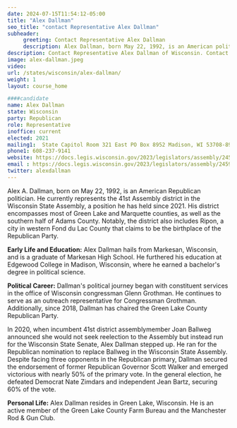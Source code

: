 ```yaml
---
date: 2024-07-15T11:54:12-05:00
title: "Alex Dallman"
seo_title: "contact Representative Alex Dallman"
subheader:
     greeting: Contact Representative Alex Dallman
     description: Alex Dallman, born May 22, 1992, is an American politician affiliated with the Republican Party. He serves as a member of the Wisconsin State Assembly, representing District 41, and assumed office on January 4, 2021.
description: Contact Representative Alex Dallman of Wisconsin. Contact information for Alex Dallman includes email address, phone number, and mailing address.
image: alex-dallman.jpeg
video:
url: /states/wisconsin/alex-dallman/
weight: 1
layout: course_home

####candidate
name: Alex Dallman
state: Wisconsin
party: Republican
role: Representative
inoffice: current
elected: 2021
mailing1:  State Capitol Room 321 East PO Box 8952 Madison, WI 53708-8952
phone1: 608-237-9141
website: https://docs.legis.wisconsin.gov/2023/legislators/assembly/2459/
email : https://docs.legis.wisconsin.gov/2023/legislators/assembly/2459/
twitter: alexdallman
---
```

Alex A. Dallman, born on May 22, 1992, is an American Republican politician. He currently represents the 41st Assembly district in the Wisconsin State Assembly, a position he has held since 2021. His district encompasses most of Green Lake and Marquette counties, as well as the southern half of Adams County. Notably, the district also includes Ripon, a city in western Fond du Lac County that claims to be the birthplace of the Republican Party.

**Early Life and Education:**
Alex Dallman hails from Markesan, Wisconsin, and is a graduate of Markesan High School. He furthered his education at Edgewood College in Madison, Wisconsin, where he earned a bachelor's degree in political science.

**Political Career:**
Dallman's political journey began with constituent services in the office of Wisconsin congressman Glenn Grothman. He continues to serve as an outreach representative for Congressman Grothman. Additionally, since 2018, Dallman has chaired the Green Lake County Republican Party.

In 2020, when incumbent 41st district assemblymember Joan Ballweg announced she would not seek reelection to the Assembly but instead run for the Wisconsin State Senate, Alex Dallman stepped up. He ran for the Republican nomination to replace Ballweg in the Wisconsin State Assembly. Despite facing three opponents in the Republican primary, Dallman secured the endorsement of former Republican Governor Scott Walker and emerged victorious with nearly 50% of the primary vote. In the general election, he defeated Democrat Nate Zimdars and independent Jean Bartz, securing 60% of the vote.

**Personal Life:**
Alex Dallman resides in Green Lake, Wisconsin. He is an active member of the Green Lake County Farm Bureau and the Manchester Rod & Gun Club.
